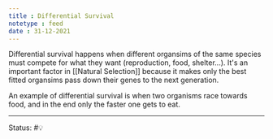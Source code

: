 ```yaml
---
title : Differential Survival
notetype : feed
date : 31-12-2021
---
```


Differential survival happens when different organsims of the same species must compete for what they want (reproduction, food, shelter...). It's an important factor in [[Natural Selection]] because it makes only the best fitted organsims pass down their genes to the next generation.

An example of differential survival is when two organisms race towards food, and in the end only the faster one gets to eat.



-----

Status: #💡 


